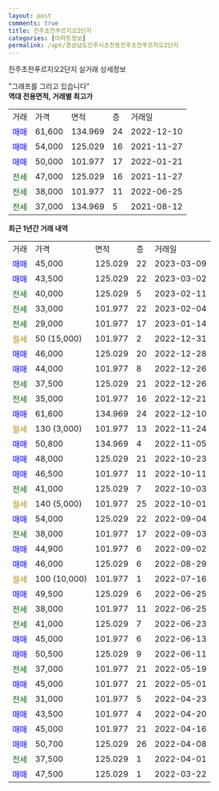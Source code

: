 ```yaml
---
layout: post
comments: true
title: 진주초전푸르지오2단지
categories: [아파트정보]
permalink: /apt/경상남도진주시초전동진주초전푸르지오2단지
---
```


진주초전푸르지오2단지 실거래 상세정보

<script type="text/javascript">
  google.charts.load('current', {'packages':['line', 'corechart']});
  google.charts.setOnLoadCallback(drawChart);

  function drawChart() {
    var data = new google.visualization.DataTable();
    data.addColumn('date', '거래일');
    data.addColumn('number', "매매");
    data.addColumn('number', "전세");
    data.addColumn('number', "전매");

    data.addRows([[new Date(Date.parse("2023-03-09")), 45000, null, null], [new Date(Date.parse("2023-03-02")), 43500, null, null], [new Date(Date.parse("2023-02-11")), null, 40000, null], [new Date(Date.parse("2023-02-04")), null, 33000, null], [new Date(Date.parse("2023-01-14")), null, 29000, null], [new Date(Date.parse("2022-12-31")), null, null, null], [new Date(Date.parse("2022-12-28")), 46000, null, null], [new Date(Date.parse("2022-12-26")), 44000, null, null], [new Date(Date.parse("2022-12-26")), null, 37500, null], [new Date(Date.parse("2022-12-21")), null, 35000, null], [new Date(Date.parse("2022-12-10")), 61600, null, null], [new Date(Date.parse("2022-11-24")), null, null, null], [new Date(Date.parse("2022-11-05")), 50800, null, null], [new Date(Date.parse("2022-10-23")), 48000, null, null], [new Date(Date.parse("2022-10-11")), 46500, null, null], [new Date(Date.parse("2022-10-03")), null, 41000, null], [new Date(Date.parse("2022-10-01")), null, null, null], [new Date(Date.parse("2022-09-04")), 54000, null, null], [new Date(Date.parse("2022-09-03")), null, 38000, null], [new Date(Date.parse("2022-09-02")), 44900, null, null], [new Date(Date.parse("2022-08-29")), 46000, null, null], [new Date(Date.parse("2022-07-16")), null, null, null], [new Date(Date.parse("2022-06-25")), 49500, null, null], [new Date(Date.parse("2022-06-25")), null, 38000, null], [new Date(Date.parse("2022-06-23")), null, 41000, null], [new Date(Date.parse("2022-06-13")), 45000, null, null], [new Date(Date.parse("2022-06-11")), 50500, null, null], [new Date(Date.parse("2022-05-19")), null, 37000, null], [new Date(Date.parse("2022-05-01")), 45000, null, null], [new Date(Date.parse("2022-04-23")), null, 31000, null], [new Date(Date.parse("2022-04-20")), 43500, null, null], [new Date(Date.parse("2022-04-16")), 45000, null, null], [new Date(Date.parse("2022-04-08")), 50700, null, null], [new Date(Date.parse("2022-04-01")), null, 37500, null], [new Date(Date.parse("2022-03-22")), 47500, null, null]]);

    var options = {
      hAxis: {
        format: 'yyyy/MM/dd'
      },    
      lineWidth: 0,
      pointsVisible: true,    
      title: '최근 1년간 유형별 실거래가 분포',
      legend: { position: 'bottom' }
    };

    var formatter = new google.visualization.NumberFormat({pattern:'###,###'} );
    formatter.format(data, 1);
    formatter.format(data, 2);
    
    setTimeout(function() {
        var chart = new google.visualization.LineChart(document.getElementById('columnchart_material'));
        chart.draw(data, (options));
        document.getElementById('loading').style.display = 'none';
    }, 200);
  }
</script>


<div id="loading" style="z-index:20; display: block; margin-left: 0px">"그래프를 그리고 있습니다"</div>
<div id="columnchart_material" style="width: 95%; margin-left: 0px; display: block"></div>
<!-- contents start -->
<b>역대 전용면적, 거래별 최고가</b>
<table class="sortable">
    <tr>
      <td>거래</td>
      <td>가격</td>
      <td>면적</td>
      <td>층</td>
      <td>거래일</td>
    </tr>
        <tr>
          <td><a style="color: blue">매매</a></td>
          <td>61,600</td>
          <td>134.969</td>
          <td>24</td>
          <td>2022-12-10</td>
        </tr>            <tr>
          <td><a style="color: blue">매매</a></td>
          <td>54,000</td>
          <td>125.029</td>
          <td>16</td>
          <td>2021-11-27</td>
        </tr>            <tr>
          <td><a style="color: blue">매매</a></td>
          <td>50,000</td>
          <td>101.977</td>
          <td>17</td>
          <td>2022-01-21</td>
        </tr>        
        <tr>
              <td><a style="color: darkgreen">전세</a></td>
              <td>47,000</td>
              <td>125.029</td>
              <td>16</td>
              <td>2021-11-27</td>
            </tr>            <tr>
              <td><a style="color: darkgreen">전세</a></td>
              <td>38,000</td>
              <td>101.977</td>
              <td>11</td>
              <td>2022-06-25</td>
            </tr>            <tr>
              <td><a style="color: darkgreen">전세</a></td>
              <td>37,000</td>
              <td>134.969</td>
              <td>5</td>
              <td>2021-08-12</td>
            </tr>        
    
</table>

<b>최근 1년간 거래 내역</b>

<table class="sortable">
    <tr>
      <td>거래</td>
      <td>가격</td>
      <td>면적</td>
      <td>층</td>
      <td>거래일</td>
    </tr>
    <tr>
      <td><a style="color: blue">매매</a></td>
      <td>45,000</td>
      <td>125.029</td>
      <td>22</td>
      <td>2023-03-09</td>
    </tr>          <tr>
      <td><a style="color: blue">매매</a></td>
      <td>43,500</td>
      <td>125.029</td>
      <td>22</td>
      <td>2023-03-02</td>
    </tr>          <tr>
      <td><a style="color: darkgreen">전세</a></td>
      <td>40,000</td>
      <td>125.029</td>
      <td>5</td>
      <td>2023-02-11</td>
    </tr>          <tr>
      <td><a style="color: darkgreen">전세</a></td>
      <td>33,000</td>
      <td>101.977</td>
      <td>22</td>
      <td>2023-02-04</td>
    </tr>          <tr>
      <td><a style="color: darkgreen">전세</a></td>
      <td>29,000</td>
      <td>101.977</td>
      <td>17</td>
      <td>2023-01-14</td>
    </tr>          <tr>
      <td><a style="color: darkgoldenrod">월세</a></td>
      <td>50 (15,000)</td>
      <td>101.977</td>
      <td>2</td>
      <td>2022-12-31</td>
    </tr>          <tr>
      <td><a style="color: blue">매매</a></td>
      <td>46,000</td>
      <td>125.029</td>
      <td>20</td>
      <td>2022-12-28</td>
    </tr>          <tr>
      <td><a style="color: blue">매매</a></td>
      <td>44,000</td>
      <td>101.977</td>
      <td>8</td>
      <td>2022-12-26</td>
    </tr>          <tr>
      <td><a style="color: darkgreen">전세</a></td>
      <td>37,500</td>
      <td>125.029</td>
      <td>21</td>
      <td>2022-12-26</td>
    </tr>          <tr>
      <td><a style="color: darkgreen">전세</a></td>
      <td>35,000</td>
      <td>101.977</td>
      <td>16</td>
      <td>2022-12-21</td>
    </tr>          <tr>
      <td><a style="color: blue">매매</a></td>
      <td>61,600</td>
      <td>134.969</td>
      <td>24</td>
      <td>2022-12-10</td>
    </tr>          <tr>
      <td><a style="color: darkgoldenrod">월세</a></td>
      <td>130 (3,000)</td>
      <td>101.977</td>
      <td>13</td>
      <td>2022-11-24</td>
    </tr>          <tr>
      <td><a style="color: blue">매매</a></td>
      <td>50,800</td>
      <td>134.969</td>
      <td>4</td>
      <td>2022-11-05</td>
    </tr>          <tr>
      <td><a style="color: blue">매매</a></td>
      <td>48,000</td>
      <td>125.029</td>
      <td>21</td>
      <td>2022-10-23</td>
    </tr>          <tr>
      <td><a style="color: blue">매매</a></td>
      <td>46,500</td>
      <td>101.977</td>
      <td>11</td>
      <td>2022-10-11</td>
    </tr>          <tr>
      <td><a style="color: darkgreen">전세</a></td>
      <td>41,000</td>
      <td>125.029</td>
      <td>7</td>
      <td>2022-10-03</td>
    </tr>          <tr>
      <td><a style="color: darkgoldenrod">월세</a></td>
      <td>140 (5,000)</td>
      <td>101.977</td>
      <td>25</td>
      <td>2022-10-01</td>
    </tr>          <tr>
      <td><a style="color: blue">매매</a></td>
      <td>54,000</td>
      <td>125.029</td>
      <td>22</td>
      <td>2022-09-04</td>
    </tr>          <tr>
      <td><a style="color: darkgreen">전세</a></td>
      <td>38,000</td>
      <td>101.977</td>
      <td>17</td>
      <td>2022-09-03</td>
    </tr>          <tr>
      <td><a style="color: blue">매매</a></td>
      <td>44,900</td>
      <td>101.977</td>
      <td>6</td>
      <td>2022-09-02</td>
    </tr>          <tr>
      <td><a style="color: blue">매매</a></td>
      <td>46,000</td>
      <td>125.029</td>
      <td>6</td>
      <td>2022-08-29</td>
    </tr>          <tr>
      <td><a style="color: darkgoldenrod">월세</a></td>
      <td>100 (10,000)</td>
      <td>101.977</td>
      <td>1</td>
      <td>2022-07-16</td>
    </tr>          <tr>
      <td><a style="color: blue">매매</a></td>
      <td>49,500</td>
      <td>125.029</td>
      <td>6</td>
      <td>2022-06-25</td>
    </tr>          <tr>
      <td><a style="color: darkgreen">전세</a></td>
      <td>38,000</td>
      <td>101.977</td>
      <td>11</td>
      <td>2022-06-25</td>
    </tr>          <tr>
      <td><a style="color: darkgreen">전세</a></td>
      <td>41,000</td>
      <td>125.029</td>
      <td>7</td>
      <td>2022-06-23</td>
    </tr>          <tr>
      <td><a style="color: blue">매매</a></td>
      <td>45,000</td>
      <td>101.977</td>
      <td>6</td>
      <td>2022-06-13</td>
    </tr>          <tr>
      <td><a style="color: blue">매매</a></td>
      <td>50,500</td>
      <td>125.029</td>
      <td>9</td>
      <td>2022-06-11</td>
    </tr>          <tr>
      <td><a style="color: darkgreen">전세</a></td>
      <td>37,000</td>
      <td>101.977</td>
      <td>21</td>
      <td>2022-05-19</td>
    </tr>          <tr>
      <td><a style="color: blue">매매</a></td>
      <td>45,000</td>
      <td>101.977</td>
      <td>21</td>
      <td>2022-05-01</td>
    </tr>          <tr>
      <td><a style="color: darkgreen">전세</a></td>
      <td>31,000</td>
      <td>101.977</td>
      <td>5</td>
      <td>2022-04-23</td>
    </tr>          <tr>
      <td><a style="color: blue">매매</a></td>
      <td>43,500</td>
      <td>101.977</td>
      <td>4</td>
      <td>2022-04-20</td>
    </tr>          <tr>
      <td><a style="color: blue">매매</a></td>
      <td>45,000</td>
      <td>101.977</td>
      <td>21</td>
      <td>2022-04-16</td>
    </tr>          <tr>
      <td><a style="color: blue">매매</a></td>
      <td>50,700</td>
      <td>125.029</td>
      <td>26</td>
      <td>2022-04-08</td>
    </tr>          <tr>
      <td><a style="color: darkgreen">전세</a></td>
      <td>37,500</td>
      <td>125.029</td>
      <td>1</td>
      <td>2022-04-01</td>
    </tr>          <tr>
      <td><a style="color: blue">매매</a></td>
      <td>47,500</td>
      <td>125.029</td>
      <td>1</td>
      <td>2022-03-22</td>
    </tr>      </table>
<!-- contents end -->    

